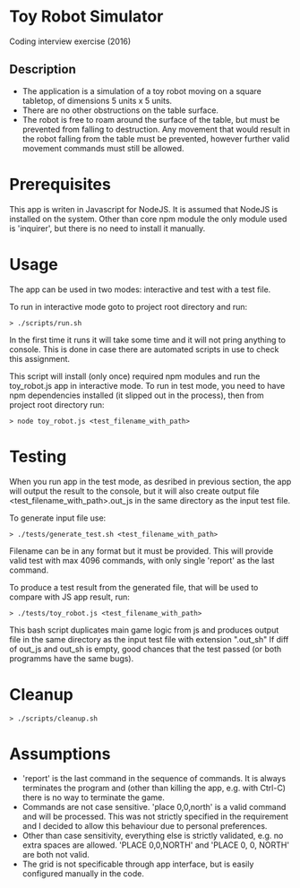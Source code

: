 # Toy Robot Simulator
Coding interview exercise (2016)

## Description

- The application is a simulation of a toy robot moving on a square tabletop,
  of dimensions 5 units x 5 units.
- There are no other obstructions on the table surface.
- The robot is free to roam around the surface of the table, but must be
  prevented from falling to destruction. Any movement that would result in the
  robot falling from the table must be prevented, however further valid movement
  commands must still be allowed.

# Prerequisites
This app is writen in Javascript for NodeJS. It is assumed that NodeJS is installed on the system. Other than core npm module the only module used is 'inquirer', but there is no need to install it manually.

# Usage
The app can be used in two modes: interactive and test with a test file.

To run in interactive mode goto to project root directory and run:
```
> ./scripts/run.sh
```
In the first time it runs it will take some time and it will not pring anything to console. This is done in case there are automated scripts in use to check this assignment.

This script will install (only once) required npm modules and run the toy_robot.js app in interactive mode.
To run in test mode, you need to have npm dependencies installed (it slipped out in the process), then from project root directory run:

```
> node toy_robot.js <test_filename_with_path>
```

# Testing

When you run app in the test mode, as desribed in previous section, the app will output the result to the console, but it will also create output file
<test_filename_with_path>.out_js in the same directory as the input test file.

To generate input file use:
```
> ./tests/generate_test.sh <test_filename_with_path>
```
Filename can be in any format but it must be provided. This will provide valid test with max 4096 commands, with only single 'report' as the last command.

To produce a test result from the generated file, that will be used to compare with JS app result, run:
```
> ./tests/toy_robot.js <test_filename_with_path>
```
This bash script duplicates main game logic from js and produces output file in the same directory as the input test file with extension ".out_sh"
If diff of out_js and out_sh is empty, good chances that the test passed (or both programms have the same bugs).

# Cleanup
```
> ./scripts/cleanup.sh
```

# Assumptions
* 'report' is the last command in the sequence of commands. It is always terminates the program and (other than killing the app, e.g. with Ctrl-C) there is no way to terminate the game.
* Commands are not case sensitive. 'place 0,0,north' is a valid command and will be processed. This was not strictly specified in the requirement and I decided to allow this behaviour due to personal preferences.
* Other than case sensitivity, everything else is strictly validated, e.g. no extra spaces are allowed. 'PLACE  0,0,NORTH' and 'PLACE 0, 0, NORTH' are both not valid.
* The grid is not specificable through app interface, but is easily configured manually in the code.

